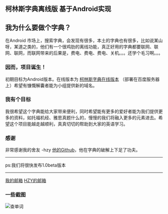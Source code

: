 <section>

柯林斯字典离线版 基于Android实现
================================

我为什么要做个字典？
-------------------

在Android 市场上，搜索字典，会发现有很多，本土的字典也有很多，比如说某山呀，某道之类的，他们有一个很鸡肋的离线功能，真正好用的字典都要联网、联网、联网，而联网带来的后果是，费电、费电、费电、关机。。。还学个毛习啊。。。

### 因而，项目诞生！

初期目标为Android版本。在线版本为 [柯林斯字典在线版本][]
（部署在百度服务器上）希望有慷慨解囊者能为小组提供新的域名。

### 我有个目标

我很希望这个字典能给大家带来便利，同时希望能有更多的爱好者能为我们提供更多的资料，如托福机经、雅思真题什么的，慢慢的我们将融入更多的元素进去。希望这个项目能越走越顺利，真真切切的帮助到大家的英语学习。

### 感谢

非常感谢我的舍友 -hzy [他的Github][]，他在字典的破解上下足了功夫。

* * * * *

ps:我们将很快发布1.0beta版本

* * * * *

[我的邮箱][] [HZY的邮箱][]

### 一些截图

![查单词][]

</section>

  [柯林斯字典在线版本]: http://1.miracle.duapp.com/detail.php
  [他的Github]: https://github.com/hzy3774
  [我的邮箱]: mailto:xuanqinanhai@163.com
  [HZY的邮箱]: mailto:hzy3774@qq.com
  [查单词]: http://c.hiphotos.baidu.com/album/s%3D550%3Bq%3D90%3Bc%3Dxiangce%2C100%2C100/sign=c401bce9b9389b503cffe057b50e94e0/2e2eb9389b504fc227b216f2e5dde71191ef6d5c.jpg?referer=3e6fff46800a19d89214b035cb32